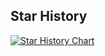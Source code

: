 ## Star History

[![Star History Chart](https://api.star-history.com/svg?repos=dcmartin/motion-ai,motion-ai/motion-ai,ageathome/core,dcmartin/hassio-addons,dcmartin/open-horizon&type=Date)](https://star-history.com/#dcmartin/motion-ai&motion-ai/motion-ai&ageathome/core&dcmartin/hassio-addons&dcmartin/open-horizon&Date)
